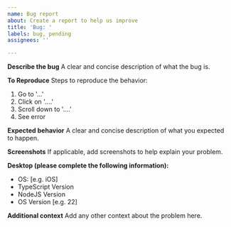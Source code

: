 ```yaml
---
name: Bug report
about: Create a report to help us improve
title: 'Bug: '
labels: bug, pending
assignees: ''

---
```


**Describe the bug**
A clear and concise description of what the bug is.

**To Reproduce**
Steps to reproduce the behavior:
1. Go to '...'
2. Click on '....'
3. Scroll down to '....'
4. See error

**Expected behavior**
A clear and concise description of what you expected to happen.

**Screenshots**
If applicable, add screenshots to help explain your problem.

**Desktop (please complete the following information):**
 - OS: [e.g. iOS]
 - TypeScript Version
 - NodeJS Version
 - OS Version [e.g. 22]

**Additional context**
Add any other context about the problem here.
